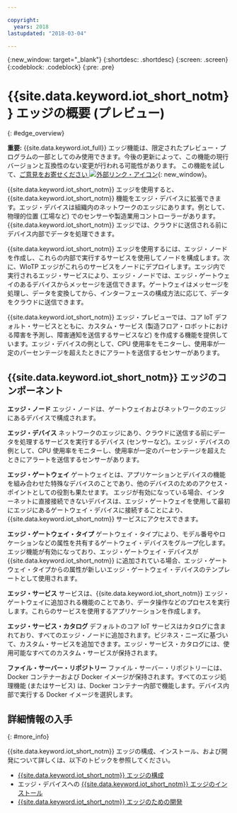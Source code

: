 ```yaml
---

copyright:
  years: 2018
lastupdated: "2018-03-04"

---
```


{:new_window: target="\_blank"}
{:shortdesc: .shortdesc}
{:screen: .screen}
{:codeblock: .codeblock}
{:pre: .pre}


# {{site.data.keyword.iot_short_notm}} エッジの概要 (プレビュー)
{: #edge_overview}

**重要:** {{site.data.keyword.iot_full}} エッジ機能は、限定されたプレビュー・プログラムの一部としてのみ使用できます。今後の更新によって、この機能の現行バージョンと互換性のない変更が行われる可能性があります。 この機能を試して、[ご意見をお寄せください ![外部リンク・アイコン](../../../icons/launch-glyph.svg)](https://developer.ibm.com/answers/smart-spaces/17/internet-of-things.html){: new_window}。

{{site.data.keyword.iot_short_notm}} エッジを使用すると、{{site.data.keyword.iot_short_notm}} 機能をエッジ・デバイスに拡張できます。エッジ・デバイスは組織内のネットワークのエッジにあります。例として、物理的位置 (工場など) でのセンサーや製造業用コントローラーがあります。{{site.data.keyword.iot_short_notm}} エッジでは、クラウドに送信される前にデバイス内部でデータを処理できます。

{{site.data.keyword.iot_short_notm}} エッジを使用するには、エッジ・ノードを作成し、これらの内部で実行するサービスを使用してノードを構成します。次に、WIoTP エッジがこれらのサービスをノードにデプロイします。エッジ内で実行されるエッジ・サービスにより、エッジ・ノードでは、エッジ・ゲートウェイのあるデバイスからメッセージを送信できます。ゲートウェイはメッセージを処理し、データを変換してから、インターフェースの構成方法に応じて、データをクラウドに送信できます。

{{site.data.keyword.iot_short_notm}} エッジ・プレビューでは、コア IoT デフォルト・サービスとともに、カスタム・サービス (製造フロア・ロボットにおける障害を予測し、障害通知を送信するサービスなど) を作成する機能を提供しています。エッジ・デバイスの例として、CPU 使用率をモニターし、使用率が一定のパーセンテージを超えたときにアラートを送信するセンサーがあります。

## {{site.data.keyword.iot_short_notm}} エッジのコンポーネント

**エッジ・ノード**
エッジ・ノードは、ゲートウェイおよびネットワークのエッジにあるデバイスで構成されます。

**エッジ・デバイス**
ネットワークのエッジにあり、クラウドに送信する前にデータを処理するサービスを実行するデバイス (センサーなど)。エッジ・デバイスの例として、CPU 使用率をモニターし、使用率が一定のパーセンテージを超えたときにアラートを送信するセンサーがあります。

**エッジ・ゲートウェイ**
ゲートウェイとは、アプリケーションとデバイスの機能を組み合わせた特殊なデバイスのことであり、他のデバイスのためのアクセス・ポイントとしての役割も果たせます。 エッジが有効になっている場合、インターネットに直接接続できないデバイスは、エッジ・ゲートウェイを使用して最初にエッジにあるゲートウェイ・デバイスに接続することにより、{{site.data.keyword.iot_short_notm}} サービスにアクセスできます。

**エッジ・ゲートウェイ・タイプ**
ゲートウェイ・タイプにより、モデル番号やロケーションなどの属性を共有するゲートウェイ・デバイスをグループ化します。エッジ機能が有効になっており、エッジ・ゲートウェイ・デバイスが {{site.data.keyword.iot_short_notm}} に追加されている場合、エッジ・ゲートウェイ・タイプからの属性が新しいエッジ・ゲートウェイ・デバイスのテンプレートとして使用されます。

**エッジ・サービス**
サービスは、{{site.data.keyword.iot_short_notm}} エッジ・ゲートウェイに追加される機能のことであり、データ操作などのプロセスを実行します。これらのサービスを使用するアプリケーションを作成します。

**エッジ・サービス・カタログ**
デフォルトのコア IoT サービスはカタログに含まれており、すべてのエッジ・ノードに追加されます。ビジネス・ニーズに基づいて、カスタム・サービスを追加できます。エッジ・サービス・カタログには、使用可能なすべてのカスタム・サービスが保持されます。

**ファイル・サーバー・リポジトリー**
ファイル・サーバー・リポジトリーには、Docker コンテナーおよび Docker イメージが保持されます。すべてのエッジ処理機能 (またはサービス) は、Docker コンテナー内部で機能します。デバイス内部で実行する Docker イメージを選択します。

## 詳細情報の入手
{: #more_info}

{{site.data.keyword.iot_short_notm}} エッジの構成、インストール、および開発について詳しくは、以下のトピックを参照してください。
 - [{{site.data.keyword.iot_short_notm}} エッジの構成](WIoTP_edge_config.html#edge_configure)
 - エッジ・デバイスへの [{{site.data.keyword.iot_short_notm}} エッジのインストール](WIoTP_edge_install.html#edge_install_device)
 - [{{site.data.keyword.iot_short_notm}} エッジのための開発](WIoTP_edge_dev.html#edge_dev)
